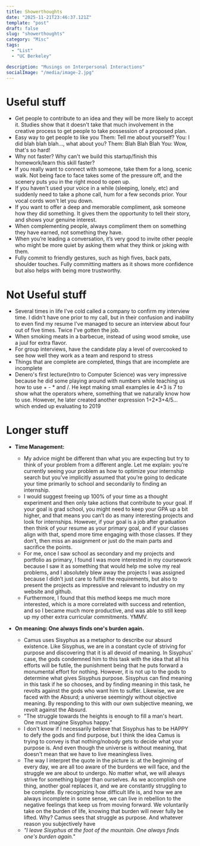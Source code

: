 ```yaml
---
title: Showerthoughts
date: "2025-11-21T23:46:37.121Z"
template: "post"
draft: false
slug: "showerthoughts"
category: "Misc"
tags:
  - "List"
  - "UC Berkeley"

description: "Musings on Interpersonal Interactions"
socialImage: "/media/image-2.jpg"
---
```


# Useful stuff

- Get people to contribute to an idea and they will be more likely to accept it. Studies show that it doesn't take that much involvement in the creative process to get people to take possession of a proposed plan.
- Easy way to get people to like you
  Them: Tell me about yourself?
  You: I did blah blah blah…, what about you?
  Them: Blah Blah Blah
  You: Wow, that's so hard!
- Why not faster? Why can't we build this startup/finish this homework/learn this skill faster?
- If you really want to connect with someone, take them for a long, scenic walk. Not being face to face takes some of the pressure off, and the scenery puts you in the right mood to open up.
- If you haven't used your voice in a while (sleeping, lonely, etc) and suddenly need to take a phone call, hum for a few seconds prior. Your vocal cords won't let you down.
- If you want to offer a deep and memorable compliment, ask someone how they did something. It gives them the opportunity to tell their story, and shows your genuine interest.
- When complementing people, always compliment them on something they have earned, not something they have.
- When you’re leading a conversation, it’s very good to invite other people who might be more quiet by asking them what they think or joking with them.
- Fully commit to friendly gestures, such as high fives, back pats, shoulder touches. Fully committing matters as it shows more confidence but also helps with being more trustworthy.

# Not Useful stuff

- Several times in life I've cold called a company to confirm my interview time. I didn't have one prior to my call, but in their confusion and inability to even find my resume I've managed to secure an interview about four out of five times. Twice I've gotten the job.
- When smoking meats in a barbecue, instead of using wood smoke, use a juul for extra flavor.
- For group interviews, have the candidate play a level of overcooked to see how well they work as a team and respond to stress
- Things that are complete are completed, things that are incomplete are incomplete
- Denero's first lecture(Intro to Computer Science) was very impressive because he did some playing around with numbers while teaching us how to use + - * and /. He kept making small examples ie 4+3 is 7 to show what the operators where, something that we naturally know how to use. However, he later created another expression 1+2*3+4/5… which ended up evaluating to 2019

# Longer stuff

- **Time Management:**

  - My advice might be different than what you are expecting but try to think of your problem from a different angle. Let me explain: you’re currently seeing your problem as how to optimize your internship search but you’ve implicitly assumed that you’re going to dedicate your time primarily to school and secondarily to finding an internship.
  - I would suggest freeing up 100% of your time as a thought experiment and then only take actions that contribute to your goal. If your goal is grad school, you might need to keep your GPA up a bit higher, and that means you can’t do as many interesting projects and look for internships. However, if your goal is a job after graduation then think of your resume as your primary goal, and if your classes align with that, spend more time engaging with those classes. If they don’t, then miss an assignment or just do the main parts and sacrifice the points.
  - For me, once I saw school as secondary and my projects and portfolio as primary, I found I was more interested in my coursework because I saw it as something that would help me solve my real problems, and I absolutely blew away the projects I was assigned because I didn’t just care to fulfill the requirements, but also to present the projects as impressive and relevant to industry on my website and github.
  - Furthermore, I found that this method keeps me much more interested, which is a more correlated with success and retention, and so I became much more productive, and was able to still keep up my other extra curricular commitments. YMMV.

- **On meaning: One always finds one's burden again.**
  - Camus uses Sisyphus as a metaphor to describe our absurd existence. Like Sisyphus, we are in a constant cycle of striving for purpose and discovering that it is all devoid of meaning. In Sisyphus' case, the gods condemned him to this task with the idea that all his efforts will be futile, the punishment being that he puts forward a monumental effort for nothing. However, it is not up to the gods to determine what gives Sisyphus purpose. Sisyphus can find meaning in this task if he so chooses, and by finding meaning in this task, he revolts against the gods who want him to suffer. Likewise, we are faced with the Absurd; a universe seemingly without objective meaning. By responding to this with our own subjective meaning, we revolt against the Absurd.
  - "The struggle towards the heights is enough to fill a man's heart. One must imagine Sisyphus happy."
  - I don't know if I necessarily believe that Sisyphus has to be HAPPY to defy the gods and find purpose, but I think the idea Camus is trying to convey is that nothing/nobody gets to decide what your purpose is. And even though the universe is without meaning, that doesn't mean that we have to live meaningless lives.
  - The way I interpret the quote in the picture is: at the beginning of every day, we are all too aware of the burdens we will face, and the struggle we are about to undergo. No matter what, we will always strive for something bigger than ourselves. As we accomplish one thing, another goal replaces it, and we are constantly struggling to be complete. By recognizing how difficult life is, and how we are always incomplete in some sense, we can live in rebellion to the negative feelings that keep us from moving forward. We voluntarily take on the burden of life, knowing that burden will never fully be lifted. Why? Camus sees that struggle as purpose. And whatever reason you subjectively have
  - _"I leave Sisyphus at the foot of the mountain. One always finds one's burden again."_
